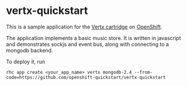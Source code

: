 vertx-quickstart
====================

This is a sample application for the [Vertx cartridge](https://www.openshift.com/developers/vertx) on [OpenShift](http://www.openshift.com).

The application implements a basic music store.  It is written in javascript and demonstrates sockjs and event bus, along with connecting to a mongodb backend.

To deploy it, run

    rhc app create <your_app_name> vertx mongodb-2.4 --from-code=https://github.com/openshift-quickstart/vertx-quickstart
